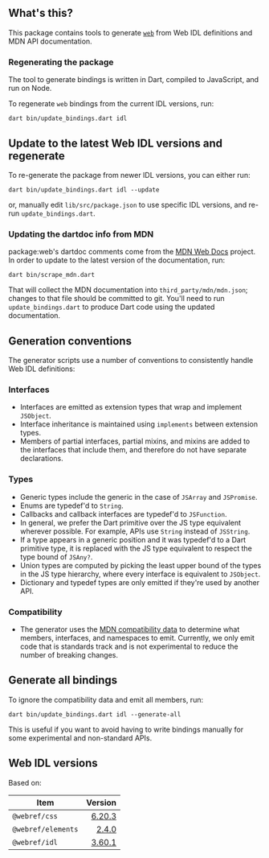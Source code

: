 ## What's this?

This package contains tools to generate
[`web`](https://github.com/dart-lang/web/tree/main/web) from Web IDL definitions
and MDN API documentation.

### Regenerating the package

The tool to generate bindings is written in Dart, compiled to JavaScript, and
run on Node.

To regenerate `web` bindings from the current IDL versions, run:

```shell
dart bin/update_bindings.dart idl
```

## Update to the latest Web IDL versions and regenerate

To re-generate the package from newer IDL versions, you can either run:

```shell
dart bin/update_bindings.dart idl --update
```

or, manually edit `lib/src/package.json` to use specific IDL versions, and
re-run `update_bindings.dart`.

### Updating the dartdoc info from MDN

package:web's dartdoc comments come from the
[MDN Web Docs](https://developer.mozilla.org/en-US/docs/Web) project. In order
to update to the latest version of the documentation, run:

```shell
dart bin/scrape_mdn.dart
```

That will collect the MDN documentation into `third_party/mdn/mdn.json`; changes
to that file should be committed to git. You'll need to run
`update_bindings.dart` to produce Dart code using the updated documentation.

## Generation conventions

The generator scripts use a number of conventions to consistently handle Web IDL
definitions:

### Interfaces

- Interfaces are emitted as extension types that wrap and implement `JSObject`.
- Interface inheritance is maintained using `implements` between extension
  types.
- Members of partial interfaces, partial mixins, and mixins are added to the
  interfaces that include them, and therefore do not have separate declarations.

### Types

- Generic types include the generic in the case of `JSArray` and `JSPromise`.
- Enums are typedef'd to `String`.
- Callbacks and callback interfaces are typedef'd to `JSFunction`.
- In general, we prefer the Dart primitive over the JS type equivalent wherever
  possible. For example, APIs use `String` instead of `JSString`.
- If a type appears in a generic position and it was typedef'd to a Dart
  primitive type, it is replaced with the JS type equivalent to respect the type
  bound of `JSAny?`.
- Union types are computed by picking the least upper bound of the types in the
  JS type hierarchy, where every interface is equivalent to `JSObject`.
- Dictionary and typedef types are only emitted if they're used by another API.

### Compatibility

- The generator uses the
  [MDN compatibility data](https://github.com/mdn/browser-compat-data) to
  determine what members, interfaces, and namespaces to emit. Currently, we only
  emit code that is standards track and is not experimental to reduce the number
  of breaking changes.

## Generate all bindings

To ignore the compatibility data and emit all members, run:

```shell
dart bin/update_bindings.dart idl --generate-all
```

This is useful if you want to avoid having to write bindings manually for some
experimental and non-standard APIs.

## Web IDL versions

Based on:

<!-- START updated by bin/update_bindings.dart. Do not modify by hand -->
| Item | Version |
| --- | --: |
| `@webref/css` | [6.20.3](https://www.npmjs.com/package/@webref/css/v/6.20.3) |
| `@webref/elements` | [2.4.0](https://www.npmjs.com/package/@webref/elements/v/2.4.0) |
| `@webref/idl` | [3.60.1](https://www.npmjs.com/package/@webref/idl/v/3.60.1) |
<!-- END updated by bin/update_bindings.dart. Do not modify by hand -->
